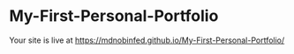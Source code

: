 # My-First-Personal-Portfolio
Your site is live at https://mdnobinfed.github.io/My-First-Personal-Portfolio/
